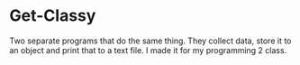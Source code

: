 # Get-Classy
Two separate programs that do the same thing. They collect data, store it to an object and print that to a text file. I made it for my programming 2 class.
